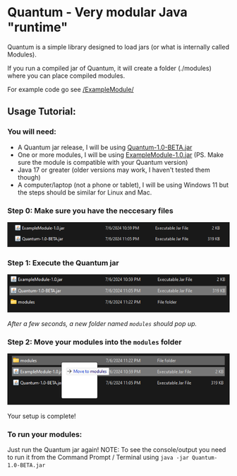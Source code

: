 # Quantum - Very modular Java "runtime"

Quantum is a simple library designed to load jars (or what is internally called Modules).

If you run a compiled jar of Quantum, it will create a folder (./modules) where you can place compiled modules.

For example code go see [/ExampleModule/](https://github.com/AverseMoon/Quantum/tree/main/ExampleModule)

## Usage Tutorial:
### You will need:
- A Quantum jar release, I will be using [Quantum-1.0-BETA.jar](https://github.com/AverseMoon/Quantum/releases/tag/v1.0-beta)
- One or more modules, I will be using [ExampleModule-1.0.jar](https://github.com/AverseMoon/Quantum/releases/tag/examplemodule-v1.0) (PS. Make sure the module is compatible with your Quantum version)
- Java 17 or greater (older versions may work, I haven't tested them though)
- A computer/laptop (not a phone or tablet), I will be using Windows 11 but the steps should be similar for Linux and Mac.

### Step 0: Make sure you have the neccesary files
![Quantum-1.0-BETA.jar and ExampleModule-1.0.jar in the same folder together](https://github.com/AverseMoon/Quantum/blob/e074202fcd134bb7e0c517dd28df7f4eb3000165/media/tutorial0.png)

### Step 1: Execute the Quantum jar
![Double clicking on Quantum-1.0-BETA.jar](https://github.com/AverseMoon/Quantum/blob/e074202fcd134bb7e0c517dd28df7f4eb3000165/media/tutorial1.png)

*After a few seconds, a new folder named `modules` should pop up.*

### Step 2: Move your modules into the `modules` folder
![Moving ExampleModule-1.0.jar into the modules folder](https://github.com/AverseMoon/Quantum/blob/e074202fcd134bb7e0c517dd28df7f4eb3000165/media/tutorial2.png)

Your setup is complete!

### To run your modules:
Just run the Quantum jar again!
NOTE: To see the console/output you need to run it from the Command Prompt / Terminal using `java -jar Quantum-1.0-BETA.jar`
